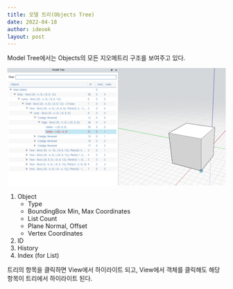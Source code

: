 ```yaml
---
title: 모델 트리(Objects Tree)
date: 2022-04-18
author: ideook
layout: post
---
```


Model Tree에서는 Objects의 모든 지오메트리 구조를 보여주고 있다. 

![](images/2022-04-18-09-13-35.png)

1. Object
    - Type
    - BoundingBox Min, Max Coordinates
    - List Count
    - Plane Normal, Offset
    - Vertex Coordinates
2. ID
3. History
4. Index (for List)

트리의 항목을 클릭하면 View에서 하이라이트 되고, View에서 객체를 클릭해도 해당 항목이 트리에서 하이라이트 된다.